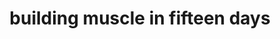 ---
id: "4"
image: '04.jpg'
name: "trainer package"
title: "building muscle in fifteen days"
category: "muscle building pack"
price: "1500"
time: "15 day"
content: "Lorem ipsum dolor sit amet, consectetur adipiscing elit, sed do eiusmod tempor incididunt ut labore et dolore magna"
package_included: "Lorem ipsum dolor sit amet, consectetur adipiscing elit, sed do eiusmod tempor incididunt ut labore et dolore magna"
---